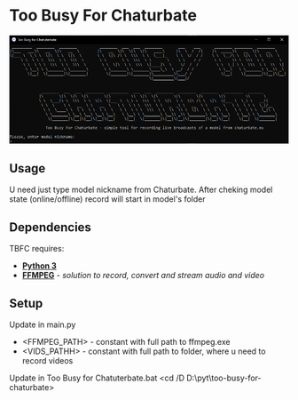 # Too Busy For Chaturbate
![](main.png)

## Usage

U need just type model nickname from Chaturbate.
After cheking model state (online/offline) record will start in model's folder

## Dependencies
TBFC requires:
- [**Python 3**](https://www.python.org/)
- [**FFMPEG**](https://ffmpeg.org/) - *solution to record, convert and stream audio and video*

## Setup
Update in main.py
- <FFMPEG_PATH> - constant with full path to ffmpeg.exe
- <VIDS_PATHH> - constant with full path to folder, where u need to record videos

Update in Too Busy for Chatuterbate.bat
<cd /D D:\pyt\too-busy-for-chaturbate>
